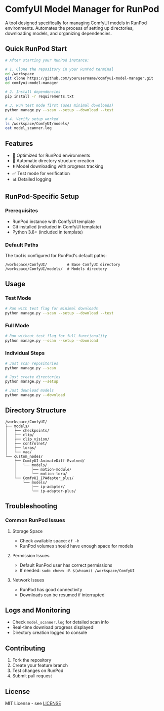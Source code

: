 # ComfyUI Model Manager for RunPod

A tool designed specifically for managing ComfyUI models in RunPod environments. Automates the process of setting up directories, downloading models, and organizing dependencies.

## Quick RunPod Start

```bash
# After starting your RunPod instance:

# 1. Clone the repository in your RunPod terminal
cd /workspace
git clone https://github.com/yourusername/comfyui-model-manager.git
cd comfyui-model-manager

# 2. Install dependencies
pip install -r requirements.txt

# 3. Run test mode first (uses minimal downloads)
python manage.py --scan --setup --download --test

# 4. Verify setup worked
ls /workspace/ComfyUI/models/
cat model_scanner.log
```

## Features

- 🚀 Optimized for RunPod environments
- 📂 Automatic directory structure creation
- ⬇️ Model downloading with progress tracking
- ✅ Test mode for verification
- 📊 Detailed logging

## RunPod-Specific Setup

### Prerequisites
- RunPod instance with ComfyUI template
- Git installed (included in ComfyUI template)
- Python 3.8+ (included in template)

### Default Paths
The tool is configured for RunPod's default paths:
```
/workspace/ComfyUI/         # Base ComfyUI directory
/workspace/ComfyUI/models/  # Models directory
```

## Usage

### Test Mode
```bash
# Run with test flag for minimal downloads
python manage.py --scan --setup --download --test
```

### Full Mode
```bash
# Run without test flag for full functionality
python manage.py --scan --setup --download
```

### Individual Steps
```bash
# Just scan repositories
python manage.py --scan

# Just create directories
python manage.py --setup

# Just download models
python manage.py --download
```

## Directory Structure

```
/workspace/ComfyUI/
├── models/
│   ├── checkpoints/
│   ├── clip/
│   ├── clip_vision/
│   ├── controlnet/
│   ├── loras/
│   └── vae/
└── custom_nodes/
    ├── ComfyUI-AnimateDiff-Evolved/
    │   └── models/
    │       ├── motion-module/
    │       └── motion-lora/
    └── ComfyUI_IPAdapter_plus/
        └── models/
            ├── ip-adapter/
            └── ip-adapter-plus/
```

## Troubleshooting

### Common RunPod Issues

1. Storage Space
   - Check available space: `df -h`
   - RunPod volumes should have enough space for models

2. Permission Issues
   - Default RunPod user has correct permissions
   - If needed: `sudo chown -R $(whoami) /workspace/ComfyUI`

3. Network Issues
   - RunPod has good connectivity
   - Downloads can be resumed if interrupted

## Logs and Monitoring

- Check `model_scanner.log` for detailed scan info
- Real-time download progress displayed
- Directory creation logged to console

## Contributing

1. Fork the repository
2. Create your feature branch
3. Test changes on RunPod
4. Submit pull request

## License

MIT License - see [LICENSE](LICENSE)